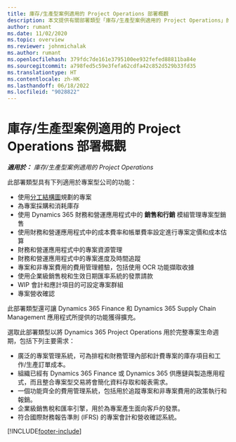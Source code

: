 ```yaml
---
title: 庫存/生產型案例適用的 Project Operations 部署概觀
description: 本文提供有關部署類型「庫存/生產型案例適用的 Project Operations」的資訊。
author: rumant
ms.date: 11/02/2020
ms.topic: overview
ms.reviewer: johnmichalak
ms.author: rumant
ms.openlocfilehash: 379fdc7de161e3795100ee932fefed88811ba84e
ms.sourcegitcommit: a798fed5c59e3fefa62cdfa42c852d529b33fd35
ms.translationtype: HT
ms.contentlocale: zh-HK
ms.lasthandoff: 06/18/2022
ms.locfileid: "9028822"
---
```

# <a name="project-operations-for-stockedproduction-based-scenarios-deployment-overview"></a>庫存/生產型案例適用的 Project Operations 部署概觀

_**適用於：** 庫存/生產型案例適用的 Project Operations_


此部署類型具有下列適用於專案型公司的功能：

- 使用[分工結構圖](work-breakdown-structures.md)規劃的專案
- 為專案採購和消耗庫存
- 使用 Dynamics 365 財務和營運應用程式中的 **銷售和行銷** 模組管理專案型銷售
- 使用財務和營運應用程式中的成本費率和帳單費率設定進行專案定價和成本估算
- 財務和營運應用程式中的專案資源管理
- 財務和營運應用程式中的專案進度及時間追蹤
- 專案和非專案費用的費用管理體驗，包括使用 OCR 功能擷取收據
- 使用企業級銷售稅和生效日期匯率系統的發票請款
- WIP 會計和應計項目的可設定專案群組
- 專案營收確認

此部署類型還可讓 Dynamics 365 Finance 和 Dynamics 365 Supply Chain Management 應用程式所提供的功能獲得擴充。

選取此部署類型以將 Dynamics 365 Project Operations 用於完整專案生命週期，包括下列主要需求：

- 廣泛的專案管理系統，可為排程和財務管理內部和計費專案的庫存項目和工作/生產訂單成本。
- 組織已經有 Dynamics 365 Finance 或 Dynamics 365 供應鏈與製造應用程式，而且整合專案型交易將會簡化資料存取和報表需求。
- 一個功能齊全的費用管理系統，包括用於追蹤專案和非專案費用的政策執行和報銷。
- 企業級銷售稅和匯率引擎，用於為專案產生面向客戶的發票。
- 符合國際財務報告準則 (IFRS) 的專案會計和營收確認系統。



[!INCLUDE[footer-include](../includes/footer-banner.md)]
